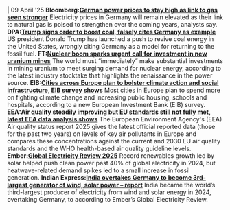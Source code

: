 | 09 April '25
**Bloomberg:[German power prices to stay high as link to gas seen stronger](https://www.bloomberg.com/news/articles/2025-04-08/german-power-prices-to-stay-high-as-link-to-gas-seen-stronger)**
Electricity prices in Germany will remain elevated as their link to natural gas is poised to strengthen over the coming years, analysts say.
**DPA:[Trump signs order to boost coal, falsely cites Germany as example](https://www.msn.com/en-gb/news/world/trump-signs-order-to-boost-coal-falsely-cites-germany-as-example/ar-AA1CzsLy)**
US president Donald Trump has launched a push to revive coal energy in the United States, wrongly citing Germany as a model for returning to the fossil fuel.
**FT:[Nuclear boom sparks urgent call for investment in new uranium mines](https://www.ft.com/content/6cbebe7f-7c56-4e35-9d6b-ed2207887d81)**
The world must “immediately” make substantial investments in mining uranium to meet surging demand for nuclear energy, according to the latest industry stocktake that highlights the renaissance in the power source.
**EIB:[Cities across Europe plan to bolster climate action and social infrastructure, EIB survey shows](https://www.eib.org/en/press/all/2025-177-cities-across-europe-plan-to-bolster-climate-action-and-social-infrastructure-eib-survey-shows)**
Most cities in Europe plan to spend more on fighting climate change and increasing public housing, schools and hospitals, according to a new European Investment Bank (EIB) survey.
**EEA:[Air quality steadily improving but EU standards still not fully met, latest EEA data analysis shows](https://www.eea.europa.eu/en/newsroom/news/air-pollution-standards-still-not-fully-met-across-europe)**
The European Environment Agency's (EEA) Air quality status report 2025 gives the latest official reported data (those for the past two years) on levels of key air pollutants in Europe and compares these concentrations against the current and 2030 EU air quality standards and the WHO health-based air quality guideline levels.
**Ember:[Global Electricity Review 2025](https://ember-energy.org/latest-insights/global-electricity-review-2025/)**
Record renewables growth led by solar helped push clean power past 40% of global electricity in 2024, but heatwave-related demand spikes led to a small increase in fossil generation.
**Indian Express:[India overtakes Germany to become 3rd-largest generator of wind, solar power – report](https://indianexpress.com/article/india/india-germany-largest-generator-wind-solar-power-9931331/)**
India became the world’s third-largest producer of electricity from wind and solar energy in 2024, overtaking Germany, to according to Ember’s Global Electricity Review.